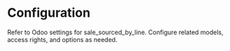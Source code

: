 # Configuration

Refer to Odoo settings for sale_sourced_by_line. Configure related models, access rights, and options as needed.
